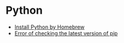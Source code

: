 # Python

* [Install Python by Homebrew](https://donny-nguyen.github.io/2025/03/15/install-python-by-homebrew.html)
* [Error of checking the latest version of pip](https://donny-nguyen.github.io/2025/03/01/error-of-checking-pip-version.html)